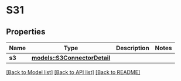 # S31

## Properties

Name | Type | Description | Notes
------------ | ------------- | ------------- | -------------
**s3** | [**models::S3ConnectorDetail**](S3ConnectorDetail.md) |  | 

[[Back to Model list]](../README.md#documentation-for-models) [[Back to API list]](../README.md#documentation-for-api-endpoints) [[Back to README]](../README.md)


